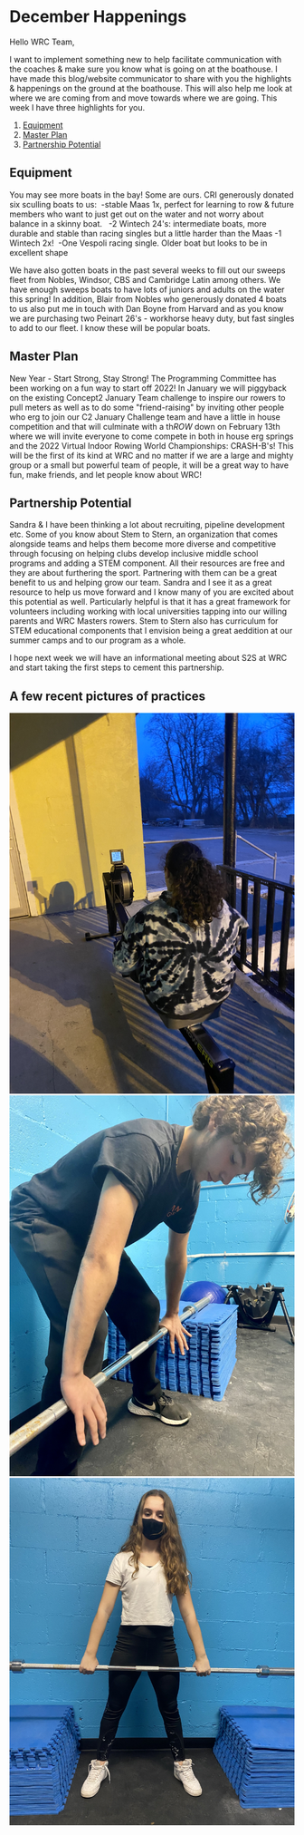 # December Happenings
Hello WRC Team, 

I want to implement something new to help facilitate communication with the coaches & make sure you know what is going on at the boathouse. I have made this blog/website communicator to share with you the highlights & happenings on the ground at the boathouse. This will also help me look at where we are coming from and move towards where we are going. This week I have three highlights for you.

1. [Equipment](https://github.com/rowcoachsarah/WRC-Communicator/blob/main/December.md##equipment) 
2. [Master Plan](https://github.com/rowcoachsarah/WRC-Communicator/blob/main/December.md##masterplan)
3. [Partnership Potential](https://github.com/rowcoachsarah/WRC-Communicator/blob/main/December.md##partnershippotential)

## Equipment
You may see more boats in the bay! Some are ours. CRI generously donated six sculling boats to us: 
-stable Maas 1x, perfect for learning to row & future members who want to just get out on the water and not worry about balance in a skinny boat.  
-2 Wintech 24's: intermediate boats, more durable and stable than racing singles but a little harder than the Maas
-1 Wintech 2x! 
-One Vespoli racing single. Older boat but looks to be in excellent shape

We have also gotten boats in the past several weeks to fill out our sweeps fleet from Nobles, Windsor, CBS and Cambridge Latin among others. We have enough sweeps boats to have lots of juniors and adults on the water this spring! In addition, Blair from Nobles who generously donated 4 boats to us also put me in touch with Dan Boyne from Harvard and as you know we are purchasing two Peinart 26's - workhorse heavy duty, but fast singles to add to our fleet. I know these will be popular boats. 

## Master Plan
New Year - Start Strong, Stay Strong! The Programming Committee has been working on a fun way to start off 2022!
In January we will piggyback on the existing Concept2 January Team challenge to inspire our rowers to pull meters as well as to do some "friend-raising" by inviting other people who erg to join our C2 January Challenge team and have a little in house competition and that will culminate with a th*ROW* down on February 13th where we will invite everyone to come compete in both in house erg springs and the 2022 Virtual Indoor Rowing World Championships: CRASH-B's! This will be the first of its kind at WRC and no matter if we are a large and mighty group or a small but powerful team of people, it will be a great way to have fun, make friends, and let people know about WRC! 

## Partnership Potential
Sandra & I have been thinking a lot about recruiting, pipeline development etc. Some of you know about Stem to Stern, an organization that comes alongside teams and helps them become more diverse and competitive through focusing on helping clubs develop inclusive middle school programs and adding a STEM component. All their resources are free and they are about furthering the sport. Partnering with them can be a great benefit to us and helping grow our team. Sandra and I see it as a great resource to help us move forward and I know many of you are excited about this potential as well. Particularly helpful is that it has a great framework for volunteers including working with local universities tapping into our willing parents and WRC Masters rowers. Stem to Stern also has curriculum for STEM educational components that I envision being a great aeddition at our summer camps and to our program as a whole. 

I hope next week we will have an informational meeting about S2S at WRC and start taking the first steps to cement this partnership. 

## A few recent pictures of practices

![Some text](https://github.com/rowcoachsarah/WRC-Communicator/blob/main/arc_images/IMG_4158.JPG)
![](https://github.com/rowcoachsarah/WRC-Communicator/blob/main/arc_images/IMG_4390.JPG)
![](https://github.com/rowcoachsarah/WRC-Communicator/blob/main/arc_images/IMG_4392.JPG)

